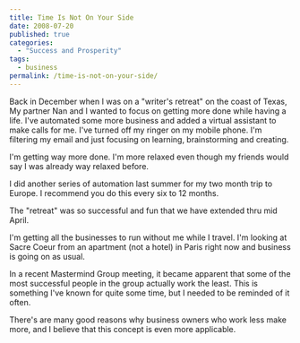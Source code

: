 ```yaml
---
title: Time Is Not On Your Side
date: 2008-07-20
published: true
categories:
  - "Success and Prosperity"
tags:
  - business
permalink: /time-is-not-on-your-side/
---
```

Back in December when I was on a "writer's retreat" on the coast of Texas, My partner Nan and I wanted to focus on getting more done while having a life.  I've automated some more business and added a virtual assistant to make calls for me.  I've turned off my ringer on my mobile phone.  I'm filtering my email and just focusing on learning, brainstorming and creating.

I'm getting way more done.  I'm more relaxed even though my friends would say I was already way relaxed before.

I did another series of automation last summer for my two month trip to Europe.  I recommend you do this every  six to 12 months.

The "retreat" was so successful and fun that we have extended thru mid April.

I'm getting all the businesses to run without me while I travel.  I'm looking at Sacre Coeur from an apartment (not a hotel) in Paris right now and business is going on as usual.

In a recent Mastermind Group meeting, it became apparent that some of the most successful people in the group actually work the least. This is something I've known for quite some time, but I needed to be reminded of it often.

There's are many good reasons why business owners who work less make more, and I believe that this concept is even more applicable.